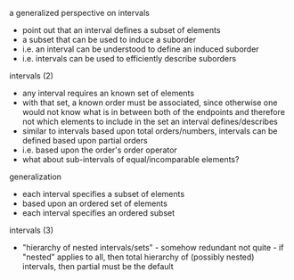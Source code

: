 
a generalized perspective on intervals
- point out that an interval defines
  a subset of elements
- a subset that can be used to induce
  a suborder
- i.e. an interval can be understood
  to define an induced suborder
- i.e. intervals can be used to efficiently
  describe suborders

intervals (2)
- any interval requires an known set of elements
- with that set, a known order must be associated, since
  otherwise one would not know what is in between both
  of the endpoints and therefore not which elements to
  include in the set an interval defines/describes
- similar to intervals based upon total orders/numbers,
  intervals can be defined based upon partial orders
- i.e. based upon the order's order operator
- what about sub-intervals of equal/incomparable elements?

generalization
- each interval specifies a subset of elements
- based upon an ordered set of elements
- each interval specifies an ordered subset

intervals (3)
- "hierarchy of nested intervals/sets" - somehow redundant
  not quite - if "nested" applies to all, then total
  hierarchy of (possibly nested) intervals, then partial
  must be the default
